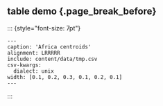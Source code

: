 ## table demo {.page_break_before}

::: {style="font-size: 7pt"}
```table
---
caption: 'Africa centroids'
alignment: LRRRRR
include: content/data/tmp.csv
csv-kwargs:
  dialect: unix
width: [0.1, 0.2, 0.3, 0.1, 0.2, 0.1]
---
```
:::
